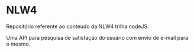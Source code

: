 # NLW4

Repositório referente ao conteúdo da NLW4 trilha nodeJS.

Uma API para pesquisa de satisfação do usuário com envio de e-mail para o mesmo.
